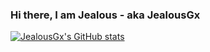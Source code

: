 ### Hi there, I am Jealous - aka JealousGx

[![JealousGx's GitHub stats](https://github-readme-stats-jealousgx.vercel.app/api?username=JealousGx)](https://github.com/JealousGx)

